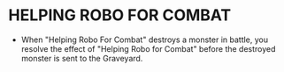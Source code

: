 
# HELPING ROBO FOR COMBAT

*   When "Helping Robo For Combat" destroys a monster in battle, you resolve the effect of "Helping Robo for Combat" before the destroyed monster is sent to the Graveyard.

  
